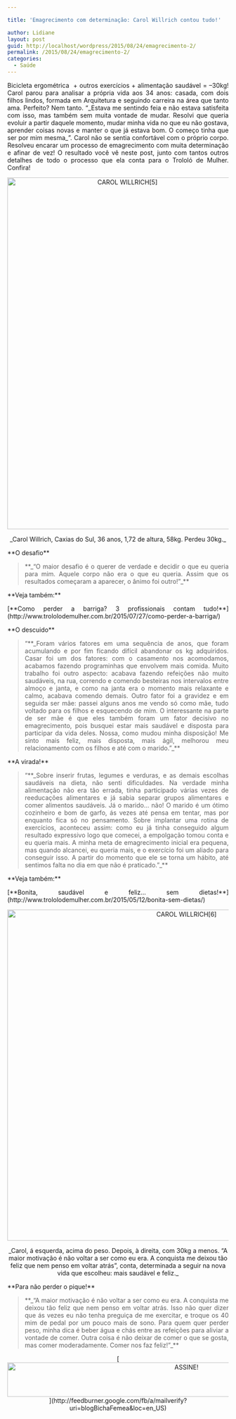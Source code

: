 ```yaml
---

title: 'Emagrecimento com determinação: Carol Willrich contou tudo!'

author: Lidiane
layout: post
guid: http://localhost/wordpress/2015/08/24/emagrecimento-2/
permalink: /2015/08/24/emagrecimento-2/
categories:
  - Saúde
---
```

<p align="justify">
  Bicicleta ergométrica  + outros exercícios + alimentação saudável = –30kg! Carol parou para analisar a própria vida aos 34 anos: casada, com dois filhos lindos, formada em Arquitetura e seguindo carreira na área que tanto ama. Perfeito? Nem tanto. “_Estava me sentindo feia e não estava satisfeita com isso, mas também sem muita vontade de mudar. Resolvi que queria evoluir a partir daquele momento, mudar minha vida no que eu não gostava, aprender coisas novas e manter o que já estava bom. O começo tinha que ser por mim mesma_”. Carol não se sentia confortável com o próprio corpo. Resolveu encarar um processo de emagrecimento com muita determinação e afinar de vez! O resultado você vê neste post, junto com tantos outros detalhes de todo o processo que ela conta para o Trololó de Mulher. Confira!
</p>

<p align="center">
  <a href="http://www.trololodemulher.com.br/blog/wp-content/uploads/2015/08/CAROL-WILLRICH5.jpg"><img class="alignnone size-full wp-image-11351" src="http://www.trololodemulher.com.br/blog/wp-content/uploads/2015/08/CAROL-WILLRICH5.jpg" alt="CAROL WILLRICH[5]" width="531" height="800" /></a>
</p>

<p align="center">
  _Carol Willrich, Caxias do Sul, 36 anos, 1,72 de altura, 58kg. Perdeu 30kg._
</p>

<p align="justify">
  **O desafio**
</p>

> <p align="justify">
>   **_“O maior desafio é o querer de verdade e decidir o que eu queria para mim. Aquele corpo não era o que eu queria. Assim que os resultados começaram a aparecer, o ânimo foi outro!”_**
> </p>

<p align="justify">
  **Veja também:**
</p>

<p align="justify">
  [**Como perder a barriga? 3 profissionais contam tudo!**](http://www.trololodemulher.com.br/2015/07/27/como-perder-a-barriga/) 
</p>

<p align="justify">
  **O descuido**
</p>

> <p align="justify">
>   “**_Foram vários fatores em uma sequência de anos, que foram acumulando e por fim ficando difícil abandonar os kg adquiridos. Casar foi um dos fatores: com o casamento nos acomodamos, acabamos fazendo programinhas que envolvem mais comida. Muito trabalho foi outro aspecto: acabava fazendo refeições não muito saudáveis, na rua, correndo e comendo besteiras nos intervalos entre almoço e janta, e como na janta era o momento mais relaxante e calmo, acabava comendo demais. Outro fator foi a gravidez e em seguida ser mãe: passei alguns anos me vendo só como mãe, tudo voltado para os filhos e esquecendo de mim. O interessante na parte de ser mãe é que eles também foram um fator decisivo no emagrecimento, pois busquei estar mais saudável e disposta para participar da vida deles. Nossa, como mudou minha disposição! Me sinto mais feliz, mais disposta, mais ágil, melhorou meu relacionamento com os filhos e até com o marido.”_**
> </p>

<p align="justify">
  **A virada!**
</p>

> <p align="justify">
>   “**_Sobre inserir frutas, legumes e verduras, e as demais escolhas saudáveis na dieta, não senti dificuldades. Na verdade minha alimentação não era tão errada, tinha participado várias vezes de reeducações alimentares e já sabia separar grupos alimentares e comer alimentos saudáveis. Já o marido… n<span style="background-color: #ffffff;">ão! O marido é um ótimo cozinheiro e bom de garfo, ás vezes até pensa em tentar, mas por enquanto fica só no pensamento. Sobre implantar uma rotina de exercícios, aconteceu assim: como eu já tinha conseguido algum resultado expressivo logo que comecei, a empolgação tomou conta e eu queria mais. A minha meta de emagrecimento inicial era pequena, mas quando alcancei, eu queria mais, e o exercício foi um aliado para conseguir isso. A partir do momento que ele se torna um hábito, até sentimos falta no dia em que não é praticado.”</span>_**
> </p>

<p align="justify">
  **Veja também:**
</p>

<p align="justify">
  [**Bonita, saudável e feliz… sem dietas!**](http://www.trololodemulher.com.br/2015/05/12/bonita-sem-dietas/) 
</p>

<p align="center">
  <a href="http://www.trololodemulher.com.br/blog/wp-content/uploads/2015/08/CAROL-WILLRICH6.jpg"><img class="alignnone size-full wp-image-11354" src="http://www.trololodemulher.com.br/blog/wp-content/uploads/2015/08/CAROL-WILLRICH6.jpg" alt="CAROL WILLRICH[6]" width="800" height="753" /></a>
</p>

<p align="center">
  _Carol, á esquerda, acima do peso. Depois, à direita, com 30kg a menos. “A maior motivação é não voltar a ser como eu era. A conquista me deixou tão feliz que nem penso em voltar atrás”, conta, determinada a seguir na nova vida que escolheu: mais saudável e feliz._
</p>

<p align="justify">
  **Para não perder o pique!**
</p>

> <p align="justify">
>   **_“A maior motivação é não voltar a ser como eu era. A conquista me deixou tão feliz que nem penso em voltar atrás. Isso não quer dizer que ás vezes eu não tenha preguiça de me exercitar, e troque os 40 mim de pedal por um pouco mais de sono. Para quem quer perder peso, minha dica é beber água e chás entre as refeições para aliviar a vontade de comer. Outra coisa é não deixar de comer o que se gosta, mas comer moderadamente. Comer nos faz feliz!”_**
> </p>

<p align="center">
  [<img class="alignnone size-full wp-image-10439" src="http://www.trololodemulher.com.br/blog/wp-content/uploads/2014/09/ASSINE.png" alt="ASSINE!" width="800" height="78" />](http://feedburner.google.com/fb/a/mailverify?uri=blogBichaFemea&loc=en_US) 
</p>

<p align="justify">